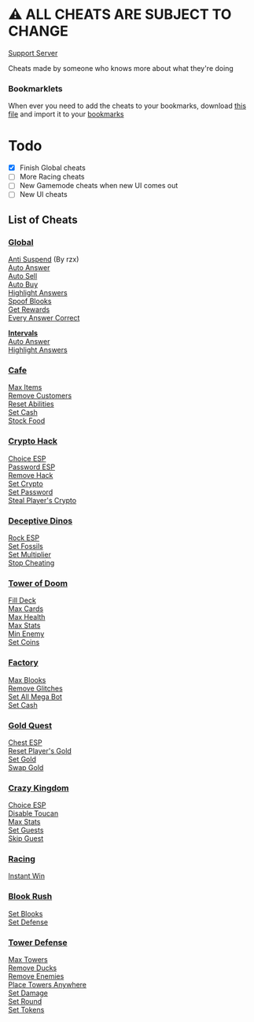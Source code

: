 # ⚠️ ALL CHEATS ARE SUBJECT TO CHANGE
[Support Server](https://discord.gg/QerPBatcca)

Cheats made by someone who knows more about what they're doing

### Bookmarklets
When ever you need to add the cheats to your bookmarks, download [this file](Bookmarklets.html) and import it to your [bookmarks](chrome://bookmarks)

# Todo

- [x] Finish Global cheats
- [ ] More Racing cheats
- [ ] New Gamemode cheats when new UI comes out
- [ ] New UI cheats

## List of Cheats
### [Global](global/)
[Anti Suspend](global/antiSuspend.js) (By rzx)<br>
[Auto Answer](global/autoAnswer.js)<br>
[Auto Sell](global/autoSell.js)<br>
[Auto Buy](global/autoBuy.js)<br>
[Highlight Answers](global/highlightAnswers.js)<br>
[Spoof Blooks](global/spoofBlooks.js)<br>
[Get Rewards](global/getRewards.js)<br>
[Every Answer Correct](global/everyAnswerCorrect.js)<br>

**[Intervals](global/intervals/)**<br>
[Auto Answer](global/intervals/autoAnswer.js)<br>
[Highlight Answers](global/intervals/highlightAnswers.js)<br>
### [Cafe](cafe/)
[Max Items](cafe/maxItems.js)<br>
[Remove Customers](cafe/removeCustomers.js)<br>
[Reset Abilities](cafe/resetAbilities.js)<br>
[Set Cash](cafe/setCash.js)<br>
[Stock Food](cafe/stockFood.js)<br>
### [Crypto Hack](crypto/)
[Choice ESP](crypto/choiceESP.js)<br>
[Password ESP](crypto/passwordESP.js)<br>
[Remove Hack](crypto/removeHack.js)<br>
[Set Crypto](crypto/setCrypto.js)<br>
[Set Password](crypto/setPassword.js)<br>
[Steal Player's Crypto](crypto/stealPlayersCrypto.js)<br>
### [Deceptive Dinos](dinos/)
[Rock ESP](dinos/rockESP.js)<br>
[Set Fossils](dinos/setFossils.js)<br>
[Set Multiplier](dinos/setMultiplier.js)<br>
[Stop Cheating](dinos/stopCheating.js)<br>
### [Tower of Doom](doom/)
[Fill Deck](doom/fillDeck.js)<br>
[Max Cards](doom/maxCards.js)<br>
[Max Health](doom/maxHealth.js)<br>
[Max Stats](doom/maxStats.js)<br>
[Min Enemy](doom/minEnemy.js)<br>
[Set Coins](doom/setCoins.js)<br>
### [Factory](factory/)
[Max Blooks](factory/maxBlooks.js)<br>
[Remove Glitches](factory/removeGlitches.js)<br>
[Set All Mega Bot](factory/setAllMegaBot.js)<br>
[Set Cash](factory/setCash.js)<br>
### [Gold Quest](gold/)
[Chest ESP](gold/chestESP.js)<br>
[Reset Player's Gold](gold/resetPlayersGold.js)<br>
[Set Gold](gold/setGold.js)<br>
[Swap Gold](gold/swapGold.js)<br>
### [Crazy Kingdom](kingdom/)
[Choice ESP](kingdom/choiceESP.js)<br>
[Disable Toucan](kingdom/disableToucan.js)<br>
[Max Stats](kingdom/maxStats.js)<br>
[Set Guests](kingdom/setGuests.js)<br>
[Skip Guest](kingdom/skipGuest.js)<br>
### [Racing](racing/)
[Instant Win](racing/instantWin.js)<br>
### [Blook Rush](rush/)
[Set Blooks](rush/setBlooks.js)<br>
[Set Defense](rush/setDefense.js)<br>
### [Tower Defense](tower-defense/)
[Max Towers](tower-defense/maxTowers.js)<br>
[Remove Ducks](tower-defense/removeDucks.js)<br>
[Remove Enemies](tower-defense/removeEnemies.js)<br>
[Place Towers Anywhere](tower-defense/removeObsticles.js)<br>
[Set Damage](tower-defense/setDmg.js)<br>
[Set Round](tower-defense/setRound.js)<br>
[Set Tokens](tower-defense/setTokens.js)<br>
